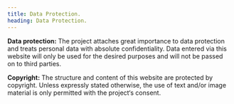 ```yaml
---
title: Data Protection.
heading: Data Protection.
---
```

<!--more-->
**Data protection:**
The project attaches great importance to data protection and treats personal data with absolute confidentiality. Data entered via this website will only be used for the desired purposes and will not be passed on to third parties.

**Copyright:**
The structure and content of this website are protected by copyright. Unless expressly stated otherwise, the use of text and/or image material is only permitted with the project‘s consent. 
